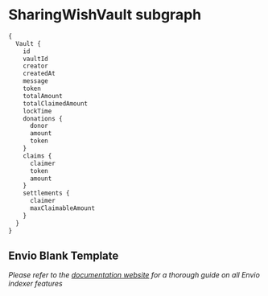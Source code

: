 # SharingWishVault subgraph

```graphql
{
  Vault {
    id
    vaultId
    creator
    createdAt
    message
    token
    totalAmount
    totalClaimedAmount
    lockTime
    donations {
      donor
      amount
      token
    }
    claims {
      claimer
      token
      amount
    }
    settlements {
      claimer
      maxClaimableAmount
    }
  }
}
```

## Envio Blank Template

*Please refer to the [documentation website](https://docs.envio.dev) for a thorough guide on all Envio indexer features*

